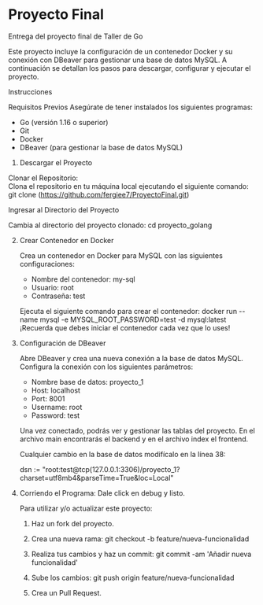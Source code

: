 # Proyecto Final  
Entrega del proyecto final de Taller de Go

Este proyecto incluye la configuración de un contenedor Docker y su conexión con DBeaver para gestionar una base de datos MySQL. A continuación se detallan los pasos para descargar, configurar y ejecutar el proyecto.

Instrucciones

Requisitos Previos
Asegúrate de tener instalados los siguientes programas:
- Go (versión 1.16 o superior)
- Git
- Docker
- DBeaver (para gestionar la base de datos MySQL)

1. Descargar el Proyecto
   
 Clonar el Repositorio:  
   Clona el repositorio en tu máquina local ejecutando el siguiente comando:
   git clone (https://github.com/fergiee7/ProyectoFinal.git)

Ingresar al Directorio del Proyecto
   
   Cambia al directorio del proyecto clonado:
   cd proyecto_golang

2. Crear Contenedor en Docker
   
   Crea un contenedor en Docker para MySQL con las siguientes configuraciones:
   - Nombre del contenedor: my-sql
   - Usuario: root
   - Contraseña: test
   
   Ejecuta el siguiente comando para crear el contenedor:
   docker run --name mysql -e MYSQL_ROOT_PASSWORD=test -d mysql:latest
   ¡Recuerda que debes iniciar el contenedor cada vez que lo uses!

3. Configuración de DBeaver
   
   Abre DBeaver y crea una nueva conexión a la base de datos MySQL. Configura la conexión con los siguientes parámetros:
   - Nombre base de datos: proyecto_1
   - Host: localhost
   - Port: 8001
   - Username: root
   - Password: test
   
   Una vez conectado, podrás ver y gestionar las tablas del proyecto. En el archivo main encontrarás el backend y en el archivo index el frontend.

   Cualquier cambio en la base de datos modifícalo en la línea 38:
   
   dsn := "root:test@tcp(127.0.0.1:3306)/proyecto_1?charset=utf8mb4&parseTime=True&loc=Local"

4. Corriendo el Programa:
   Dale click en debug y listo.
   
   Para utilizar y/o actualizar este proyecto:
   1. Haz un fork del proyecto.
   2. Crea una nueva rama:
      git checkout -b feature/nueva-funcionalidad
   3. Realiza tus cambios y haz un commit:
      git commit -am 'Añadir nueva funcionalidad'
      
   5. Sube los cambios:
      git push origin feature/nueva-funcionalidad
      
   7. Crea un Pull Request.


   
